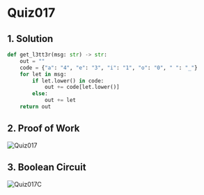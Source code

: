 # Quiz017

## 1. Solution
```.py
def get_l3tt3r(msg: str) -> str:
    out = ""
    code = {"a": "4", "e": "3", "i": "1", "o": "0", " ": "_"}
    for let in msg:
        if let.lower() in code:
            out += code[let.lower()]
        else:
            out += let
    return out
```
## 2. Proof of Work
![Quiz017](https://github.com/AntGra25/unit2-CS24/assets/142757981/210fd135-2140-4a78-8f7f-102c26f433d5)

## 3. Boolean Circuit
![Quiz017C](https://github.com/AntGra25/unit2-CS24/assets/142757981/be371627-8100-4512-a8ae-160ac786b4d8)

